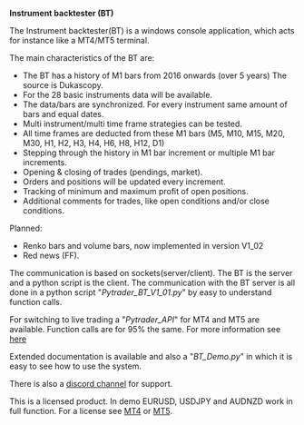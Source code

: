 

**Instrument backtester (BT)**

The Instrument backtester(BT) is a windows console application, which acts for instance like a MT4/MT5 terminal.

The main characteristics of the BT are:

 - The BT has a history of M1 bars from 2016 onwards (over 5 years) The source is Dukascopy.
 - For the 28 basic instruments data will be available.
 - The data/bars are synchronized. For every instrument same amount of bars and equal dates.
 - Multi instrument/multi time frame strategies can be tested.
 - All time frames are deducted from these M1 bars (M5, M10, M15, M20, M30, H1, H2, H3, H4, H6, H8, H12, D1)
 - Stepping through the history in M1 bar increment or multiple M1 bar increments.
 - Opening & closing of trades (pendings, market).
 - Orders and positions will be updated every increment.
 - Tracking of minimum and maximum profit of open positions.
 - Additional comments for trades, like open conditions and/or close conditions.

Planned:
 - Renko bars and volume bars, now implemented in version V1_02
 - Red news (FF).


The communication is based on sockets(server/client). The BT is the server and a python script is the client.
The communication with the BT server is all done in a python script "*Pytrader_BT_V1_01.py*" by easy to understand function calls.

For switching to live trading a "*Pytrader_API*" for MT4 and MT5 are available. Function calls are for 95% the same.
For more information see [here](https://github.com/TheSnowGuru/PyTrader-python-mt4-mt5-trading-api-connector-drag-n-drop)

Extended documentation is available and also a "*BT_Demo.py*" in which it is easy to see how to use the system.

There is also a [discord channel](https://discord.gg/zWaBpz3S) for support.

This is a licensed product. In demo EURUSD, USDJPY and AUDNZD work in full function. For a license see [MT4](https://www.mql5.com/en/market/product/70885?source=Site+Market+MT4+Indicator+Search+Rating005%3aMT4+instrument) or [MT5](https://www.mql5.com/en/market/product/70931?source=Unknown%3Ahttps%3A%2F%2Fwww.mql5.com%2Fen%2Fmarket%2Fmy#description).
